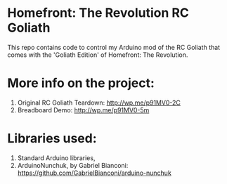 # Homefront: The Revolution RC Goliath
This repo contains code to control my Arduino mod of the RC Goliath that comes with the 'Goliath Edition' of Homefront: The Revolution. 

# More info on the project:
1. Original RC Goliath Teardown: http://wp.me/p91MV0-2C
2. Breadboard Demo: http://wp.me/p91MV0-5m

# Libraries used:
1. Standard Arduino libraries,
2. ArduinoNunchuk, by Gabriel Bianconi: https://github.com/GabrielBianconi/arduino-nunchuk
